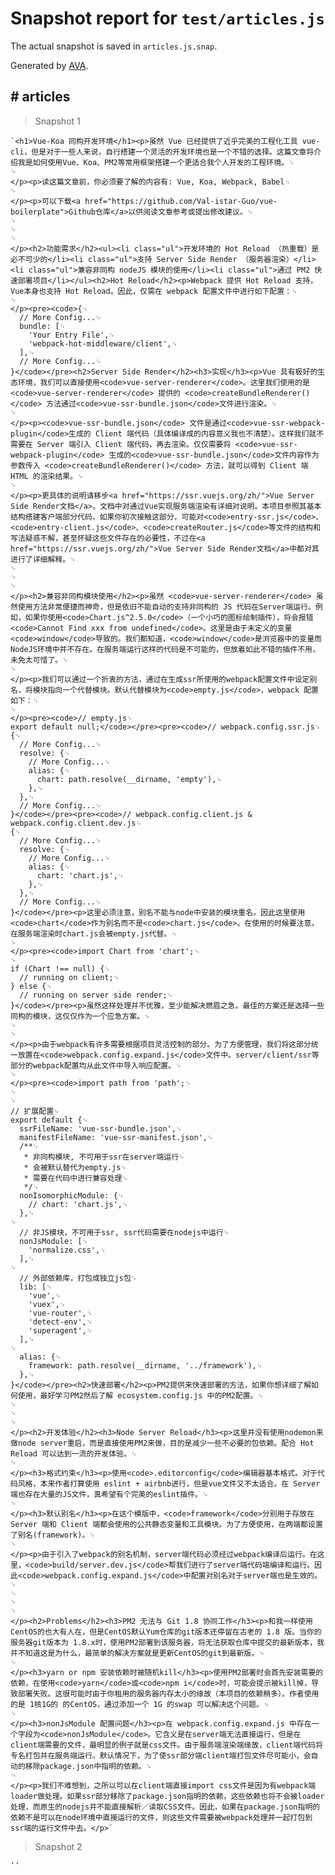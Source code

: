 # Snapshot report for `test/articles.js`

The actual snapshot is saved in `articles.js.snap`.

Generated by [AVA](https://ava.li).

## # articles

> Snapshot 1

    `<h1>Vue-Koa 同构开发环境</h1><p>虽然 Vue 已经提供了近乎完美的工程化工具 vue-cli，但是对于一些人来说，自行搭建一个灵活的开发环境也是一个不错的选择。这篇文章将介绍我是如何使用Vue、Koa、PM2等常用框架搭建一个更适合我个人开发的工程环境。␊
    ␊
    </p><p>读这篇文章前，你必须要了解的内容有: Vue, Koa, Webpack, Babel␊
    ␊
    </p><p>可以下载<a href="https://github.com/Val-istar-Guo/vue-boilerplate">Github仓库</a>以供阅读文章参考或提出修改建议。␊
    ␊
    ␊
    ␊
    </p><h2>功能需求</h2><ul><li class="ul">开发环境的 Hot Reload （热重载）是必不可少的</li><li class="ul">支持 Server Side Render （服务器渲染）</li><li class="ul">兼容非同构 nodeJS 模块的使用</li><li class="ul">通过 PM2 快速部署项目</li></ul><h2>Hot Reload</h2><p>Webpack 提供 Hot Reload 支持，Vue本身也支持 Hot Reload。因此，仅需在 webpack 配置文件中进行如下配置：␊
    ␊
    </p><pre><code>{␊
      // More Config...␊
      bundle: [␊
        'Your Entry File',␊
        'webpack-hot-middleware/client',␊
      ],␊
      // More Config...␊
    }</code></pre><h2>Server Side Render</h2><h3>实现</h3><p>Vue 具有极好的生态环境，我们可以直接使用<code>vue-server-renderer</code>。这里我们使用的是<code>vue-server-renderer</code> 提供的 <code>createBundleRenderer()</code> 方法通过<code>vue-ssr-bundle.json</code>文件进行渲染。␊
    ␊
    </p><p><code>vue-ssr-bundle.json</code> 文件是通过<code>vue-ssr-webpack-plugin</code>生成的 Client 端代码（具体编译成的内容意义我也不清楚）。这样我们就不需要在 Server 端引入 Client 端代码，再去渲染。仅仅需要将 <code>vue-ssr-webpack-plugin</code> 生成的<code>vue-ssr-bundle.json</code>文件内容作为参数传入 <code>createBundleRenderer()</code> 方法，就可以得到 Client 端 HTML 的渲染结果。␊
    ␊
    </p><p>更具体的说明请移步<a href="https://ssr.vuejs.org/zh/">Vue Server Side Render文档</a>。文档中对通过Vue实现服务端渲染有详细对说明。本项目参照其基本结构搭建客户端部分代码，如果你初次接触这部分，可能对<code>entry-ssr.js</code>、<code>entry-client.js</code>、<code>createRouter.js</code>等文件的结构和写法疑惑不解，甚至怀疑这些文件存在的必要性，不过在<a href="https://ssr.vuejs.org/zh/">Vue Server Side Render文档</a>中都对其进行了详细解释。␊
    ␊
    ␊
    ␊
    </p><h2>兼容非同构模块使用</h2><p>虽然 <code>vue-server-renderer</code> 虽然使用方法非常便捷而神奇，但是依旧不能自动的支持非同构的 JS 代码在Server端运行。例如，如果你使用<code>Chart.js^2.5.0</code>（一个小巧的图标绘制插件），将会报错<code>Cannot Find xxx from undefined</code>。这里是由于未定义的变量<code>window</code>导致的。我们都知道，<code>window</code>是浏览器中的变量而NodeJS环境中并不存在。在服务端运行这样的代码是不可能的，但放着如此不错的插件不用，未免太可惜了。␊
    ␊
    </p><p>我们可以通过一个折衷的方法，通过在生成ssr所使用的webpack配置文件中设定别名，将模块指向一个代替模块。默认代替模块为<code>empty.js</code>，webpack 配置如下：␊
    ␊
    </p><pre><code>// empty.js␊
    export default null;</code></pre><pre><code>// webpack.config.ssr.js␊
    {␊
      // More Config...␊
      resolve: {␊
        // More Config...␊
        alias: {␊
          chart: path.resolve(__dirname, 'empty'),␊
        },␊
      },␊
      // More Config...␊
    }</code></pre><pre><code>// webpack.config.client.js & webpack.config.client.dev.js␊
    {␊
      // More Config...␊
      resolve: {␊
        // More Config...␊
        alias: {␊
          chart: 'chart.js',␊
        },␊
      },␊
      // More Config...␊
    }</code></pre><p>这里必须注意，别名不能与node中安装的模块重名。因此这里使用<code>chart</code>作为别名而不是<code>chart.js</code>。在使用的时候要注意，在服务端渲染时chart.js会被empty.js代替。␊
    ␊
    </p><pre><code>import Chart from 'chart';␊
    ␊
    if (Chart !== null) {␊
      // running on client;␊
    } else {␊
      // running on server side render;␊
    }</code></pre><p>虽然这样处理并不优雅，至少能解决燃眉之急。最佳的方案还是选择一些同构的模块，这仅仅作为一个应急方案。␊
    ␊
    ␊
    </p><p>由于webpack有许多需要根据项目灵活控制的部分。为了方便管理，我们将这部分统一放置在<code>webpack.config.expand.js</code>文件中。server/client/ssr等部分的webpack配置均从此文件中导入响应配置。␊
    ␊
    </p><pre><code>import path from 'path';␊
    ␊
    ␊
    // 扩展配置␊
    export default {␊
      ssrFileName: 'vue-ssr-bundle.json',␊
      manifestFileName: 'vue-ssr-manifest.json',␊
      /**␊
       * 非同构模块, 不可用于ssr在server端运行␊
       * 会被默认替代为empty.js␊
       * 需要在代码中进行兼容处理␊
       */␊
      nonIsomorphicModule: {␊
        // chart: 'chart.js',␊
      },␊
    ␊
      // 非JS模块，不可用于ssr, ssr代码需要在nodejs中运行␊
      nonJsModule: [␊
        'normalize.css',␊
      ],␊
    ␊
      // 外部依赖库，打包成独立js包␊
      lib: [␊
        'vue',␊
        'vuex',␊
        'vue-router',␊
        'detect-env',␊
        'superagent',␊
      ],␊
    ␊
      alias: {␊
        framework: path.resolve(__dirname, '../framework'),␊
      },␊
    }</code></pre><h2>快速部署</h2><p>PM2提供来快速部署的方法，如果你想详细了解如何使用，最好学习PM2然后了解 ecosystem.config.js 中的PM2配置。␊
    ␊
    ␊
    ␊
    </p><h2>开发体验</h2><h3>Node Server Reload</h3><p>这里并没有使用nodemon来做node server重启，而是直接使用PM2来做，目的是减少一些不必要的包依赖。配合 Hot Reload 可以达到一流的开发体验。␊
    ␊
    </p><h3>格式约束</h3><p>使用<code>.editorconfig</code>编辑器基本格式。对于代码风格，本来作者打算使用 eslint + airbnb进行，但是vue文件又不太适合。在 Server 端也存在大量的JS文件，真希望有个完美的eslint插件。␊
    ␊
    </p><h3>默认别名</h3><p>在这个模版中，<code>framework</code>分别用于存放在 Server 端和 Client 端都会使用的公共静态变量和工具模块。为了方便使用，在两端都设置了别名(framework)。␊
    ␊
    </p><p>由于引入了webpack的别名机制，server端代码必须经过webpack编译后运行。在这里，<code>build/server.dev.js</code>帮我们进行了server端代码端编译和运行。因此<code>webpack.config.expand.js</code>中配置对别名对于server端也是生效的。␊
    ␊
    ␊
    ␊
    </p><h2>Problems</h2><h3>PM2 无法与 Git 1.8 协同工作</h3><p>和我一样使用CentOS的也大有人在，但是CentOS默认Yum仓库的git版本还停留在古老的 1.8 版。当你的服务器git版本为 1.8.x时，使用PM2部署到该服务器，将无法获取仓库中提交的最新版本，我并不知道这是为什么，最简单的解决方案就是更新CentOS的git到最新版。␊
    ␊
    </p><h3>yarn or npm 安装依赖时被随机kill</h3><p>使用PM2部署时会首先安装需要的依赖，在使用<code>yarn</code>或<code>npm i</code>时，可能会提示被kill掉，导致部署失败。这很可能时由于你租用的服务器内存太小的缘故（本项目的依赖稍多）。作者使用的是 1核1G的 的CentOS，通过添加一个 1G 的swap 可以解决这个问题。␊
    ␊
    </p><h3>nonJsModule 配置问题</h3><p>在 webpack.config.expand.js 中存在一个字段为<code>nonJsModule</code>。它含义是在server端无法直接运行，但是在client端需要的文件，最明显的例子就是css文件。由于服务端渲染端缘故，client端代码将专名打包并在服务端运行。默认情况下，为了使ssr部分端client端打包文件尽可能小，会自动的移除package.json中指明的依赖。␊
    ␊
    </p><p>我们不难想到，之所以可以在client端直接import css文件是因为有webpack端loader做处理。如果ssr部分移除了package.json指明的依赖，这些依赖也将不会被loader处理，而原生的nodejs并不能直接解析／读取CSS文件。因此，如果在package.json指明的依赖不是可以在node环境中直接运行的文件，则这些文件需要被webpack处理并一起打包到ssr端的运行文件中去。</p>`

> Snapshot 2

    ''
